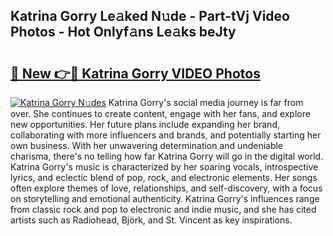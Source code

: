 ## Katrina Gorry Le𝚊ked N𝚞de - Part-tVj Video Photos - Hot Onlyf𝚊ns Le𝚊ks beJty

# <h2><a href="http://ac12721.deff.icu/?id=Katrina+Gorry">🔗 New 👉🔴 Katrina Gorry VIDEO Photos</a></h2>

[![Katrina Gorry N𝚞des](https://i.imgur.com/rIISA9y.gif)](http://ac12721.deff.icu/?id=Katrina+Gorry)
Katrina Gorry's social media journey is far from over. She continues to create content, engage with her fans, and explore new opportunities. Her future plans include expanding her brand, collaborating with more influencers and brands, and potentially starting her own business. With her unwavering determination and undeniable charisma, there's no telling how far Katrina Gorry will go in the digital world. Katrina Gorry's music is characterized by her soaring vocals, introspective lyrics, and eclectic blend of pop, rock, and electronic elements. Her songs often explore themes of love, relationships, and self-discovery, with a focus on storytelling and emotional authenticity. Katrina Gorry's influences range from classic rock and pop to electronic and indie music, and she has cited artists such as Radiohead, Björk, and St. Vincent as key inspirations.
